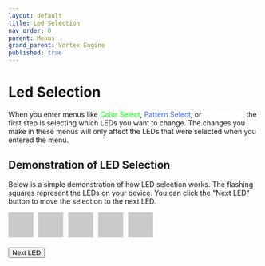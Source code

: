 ```yaml
---
layout: default
title: Led Selection
nav_order: 0
parent: Menus
grand_parent: Vortex Engine
published: true
---
```


# Led Selection

When you enter menus like <span style="color: #00ff00;">Color Select</span>, <span style="color: #3366ff;">Pattern Select</span>, or <span style="color: #ffffff;">Randomizer</span>, the first step is selecting which LEDs you want to change. The changes you make in these menus will only affect the LEDs that were selected when you entered the menu.

## Demonstration of LED Selection

Below is a simple demonstration of how LED selection works. The flashing squares represent the LEDs on your device. You can click the "Next LED" button to move the selection to the next LED.

<div id="led-container">
  <div class="led" id="led-1"></div>
  <div class="led" id="led-2"></div>
  <div class="led" id="led-3"></div>
  <div class="led" id="led-4"></div>
  <div class="led" id="led-5"></div>
</div>

<div id="status-text" style="margin-top: 20px; font-size: 16px; color: #333;"></div>

<button id="next-led-button">Next LED</button>

<script src="{{ '/assets/js/LedSelect.js' | relative_url }}"></script>


<style>
  #led-container {
    display: flex;
    gap: 10px;
    margin-bottom: 20px;
  }
  .led {
    width: 50px;
    height: 50px;
    background-color: #555555;
    opacity: 0.3;
    transition: background-color 0.3s, opacity 0.3s;
  }
</style>
